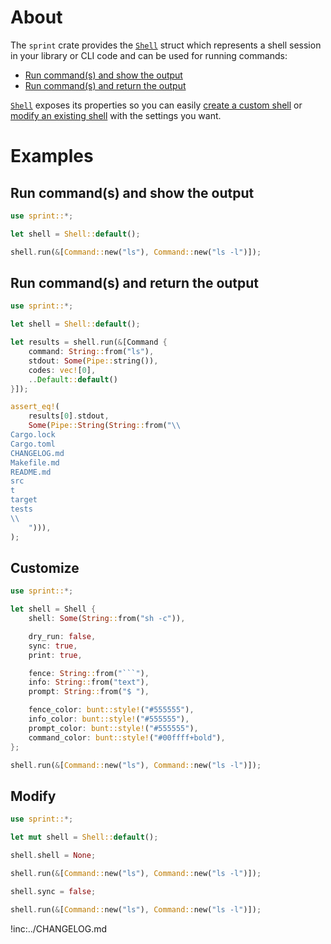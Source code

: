 # About

The `sprint` crate provides the [`Shell`] struct which represents a shell
session in your library or CLI code and can be used for running commands:

* [Run command(s) and show the output](#run-commands-and-show-the-output)
* [Run command(s) and return the output](#run-commands-and-return-the-output)

[`Shell`] exposes its properties so you can easily
[create a custom shell](#customize) or [modify an existing shell](#modify) with
the settings you want.

[`Shell`]: https://docs.rs/sprint/latest/sprint/struct.Shell.html

# Examples

## Run command(s) and show the output

~~~rust
use sprint::*;

let shell = Shell::default();

shell.run(&[Command::new("ls"), Command::new("ls -l")]);
~~~

## Run command(s) and return the output

~~~rust
use sprint::*;

let shell = Shell::default();

let results = shell.run(&[Command {
    command: String::from("ls"),
    stdout: Some(Pipe::string()),
    codes: vec![0],
    ..Default::default()
}]);

assert_eq!(
    results[0].stdout,
    Some(Pipe::String(String::from("\\
Cargo.lock
Cargo.toml
CHANGELOG.md
Makefile.md
README.md
src
t
target
tests
\\
    "))),
);
~~~

## Customize

~~~rust
use sprint::*;

let shell = Shell {
    shell: Some(String::from("sh -c")),

    dry_run: false,
    sync: true,
    print: true,

    fence: String::from("```"),
    info: String::from("text"),
    prompt: String::from("$ "),

    fence_color: bunt::style!("#555555"),
    info_color: bunt::style!("#555555"),
    prompt_color: bunt::style!("#555555"),
    command_color: bunt::style!("#00ffff+bold"),
};

shell.run(&[Command::new("ls"), Command::new("ls -l")]);
~~~

## Modify

~~~rust
use sprint::*;

let mut shell = Shell::default();

shell.shell = None;

shell.run(&[Command::new("ls"), Command::new("ls -l")]);

shell.sync = false;

shell.run(&[Command::new("ls"), Command::new("ls -l")]);
~~~

!inc:../CHANGELOG.md

